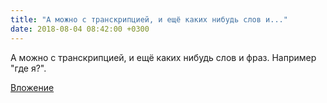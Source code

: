 ```yaml
---
title: "А можно с транскрипцией, и ещё каких нибудь слов и..."
date: 2018-08-04 08:42:00 +0300
---
```


А можно с транскрипцией, и ещё каких нибудь слов и фраз. Например "где я?".

[Вложение](https://vk.com/photo41076938_456244009)
